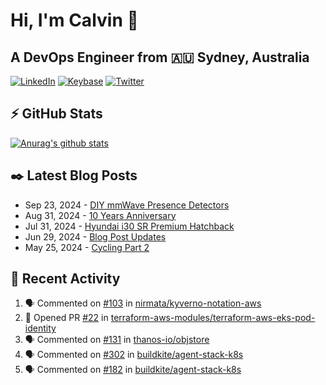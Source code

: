 # Hi, I'm Calvin 🍭
## A DevOps Engineer from 🇦🇺 Sydney, Australia</h3>

[![LinkedIn](https://img.shields.io/badge/-c–bui-0077B5?style=flat-square&labelColor=0077B5&logo=LinkedIn&logoColor=white)](https://www.linkedin.com/in/c-bui/)
[![Keybase](https://img.shields.io/badge/-calvinbui-ff6f21?style=flat-square&labelColor=ff6f21&logo=Keybase&logoColor=white)](https://keybase.io/calvinbui)
[![Twitter](https://img.shields.io/badge/-ASAPCalvin-1DA1F2?style=flat-square&labelColor=1DA1F2&logo=Twitter&logoColor=white)](https://twitter.com/ASAPCalvin)

<!-- https://github.com/rishavanand/github-profilinator -->
## ⚡ GitHub Stats
[![Anurag's github stats](https://github-readme-stats.vercel.app/api?username=calvinbui&count_private=true&hide_title=true)](https://github.com/anuraghazra/github-readme-stats)

<!-- https://github.com/gautamkrishnar/blog-post-workflow -->
## ✒️ Latest Blog Posts

<!-- BLOG-POST-LIST:START -->
- Sep 23, 2024 - [DIY mmWave Presence Detectors](https://calvin.me/diy-mmwave-presence-detectors)
- Aug 31, 2024 - [10 Years Anniversary](https://calvin.me/10-years-anniversary)
- Jul 31, 2024 - [Hyundai i30 SR Premium Hatchback](https://calvin.me/hyundai-i30-sr-premium-hatchback)
- Jun 29, 2024 - [Blog Post Updates](https://calvin.me/blog-post-updates)
- May 25, 2024 - [Cycling Part 2](https://calvin.me/cycling-part-2)

<!-- BLOG-POST-LIST:END -->

## 🏃‍ Recent Activity

<!--START_SECTION:activity-->
1. 🗣 Commented on [#103](https://github.com/nirmata/kyverno-notation-aws/issues/103#issuecomment-2425584177) in [nirmata/kyverno-notation-aws](https://github.com/nirmata/kyverno-notation-aws)
2. 💪 Opened PR [#22](https://github.com/terraform-aws-modules/terraform-aws-eks-pod-identity/pull/22) in [terraform-aws-modules/terraform-aws-eks-pod-identity](https://github.com/terraform-aws-modules/terraform-aws-eks-pod-identity)
3. 🗣 Commented on [#131](https://github.com/thanos-io/objstore/issues/131#issuecomment-2418487722) in [thanos-io/objstore](https://github.com/thanos-io/objstore)
4. 🗣 Commented on [#302](https://github.com/buildkite/agent-stack-k8s/issues/302#issuecomment-2418245951) in [buildkite/agent-stack-k8s](https://github.com/buildkite/agent-stack-k8s)
5. 🗣 Commented on [#182](https://github.com/buildkite/agent-stack-k8s/issues/182#issuecomment-2415412015) in [buildkite/agent-stack-k8s](https://github.com/buildkite/agent-stack-k8s)
<!--END_SECTION:activity-->
